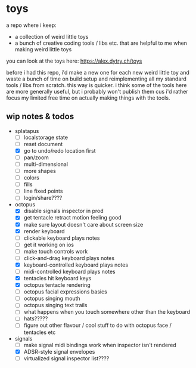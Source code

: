 # toys

a repo where i keep:

-   a collection of weird little toys
-   a bunch of creative coding tools / libs etc. that are helpful to me when making weird little
    toys

you can look at the toys here: https://alex.dytry.ch/toys

before i had this repo, i'd make a new one for each new weird little toy and waste a bunch of time
on build setup and reimplementing all my standard tools / libs from scratch. this way is quicker. i
think some of the tools here are more generally useful, but i probably won't publish them cus i'd
rather focus my limited free time on actually making things with the tools.

## wip notes & todos

-   splatapus
    -   [ ] localstorage state
    -   [ ] reset document
    -   [x] go to undo/redo location first
    -   [ ] pan/zoom
    -   [ ] multi-dimensional
    -   [ ] more shapes
    -   [ ] colors
    -   [ ] fills
    -   [ ] line fixed points
    -   [ ] login/share????
-   octopus
    -   [x] disable signals inspector in prod
    -   [x] get tentacle retract motion feeling good
    -   [x] make sure layout doesn't care about screen size
    -   [x] render keyboard
    -   [ ] clickable keyboard plays notes
    -   [ ] get it working on ios
    -   [ ] make touch controls work
    -   [ ] click-and-drag keyboard plays notes
    -   [x] keyboard-controlled keyboard plays notes
    -   [ ] midi-controlled keyboard plays notes
    -   [x] tentacles hit keyboard keys
    -   [x] octopus tentacle rendering
    -   [ ] octopus facial expressions basics
    -   [ ] octopus singing mouth
    -   [ ] octopus singing text trails
    -   [ ] what happens when you touch somewhere other than the keyboard
    -   [ ] hats?????
    -   [ ] figure out other flavour / cool stuff to do with octopus face / tentacles etc
-   signals
    -   [ ] make signal midi bindings work when inspector isn't rendered
    -   [x] ADSR-style signal envelopes
    -   [ ] virtualized signal inspector list????
